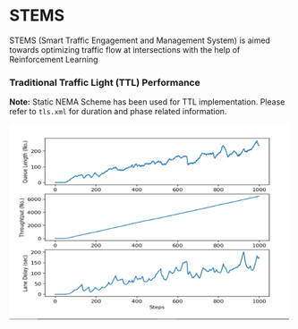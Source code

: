 # STEMS
STEMS (Smart Traffic Engagement and Management System) is aimed towards optimizing traffic flow at intersections with the help of Reinforcement Learning

### Traditional Traffic Light (TTL) Performance

**Note:** Static NEMA Scheme has been used for TTL implementation. Please refer to `tls.xml` for duration and phase related information.

<img src="TTL performance.PNG" alt="TTL performance" width="500" height="350"/>
